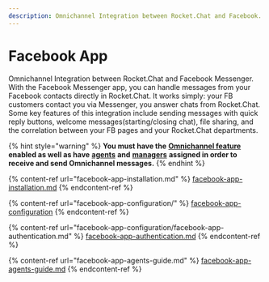 ```yaml
---
description: Omnichannel Integration between Rocket.Chat and Facebook.
---
```


# Facebook App

Omnichannel Integration between Rocket.Chat and Facebook Messenger. With the Facebook Messenger app, you can handle messages from your Facebook contacts directly in Rocket.Chat. It works simply: your FB customers contact you via Messenger, you answer chats from Rocket.Chat. Some key features of this integration include sending messages with quick reply buttons, welcome messages(starting/closing chat), file sharing, and the correlation between your FB pages and your Rocket.Chat departments.

{% hint style="warning" %}
**You must have the** [**Omnichannel feature**](https://docs.rocket.chat/guides/administration/settings/omnichannel-admins-guide#enable-omnichannel) **enabled as well as have** [**agents**](https://docs.rocket.chat/guides/omnichannel/agents) **and** [**managers**](https://docs.rocket.chat/guides/omnichannel/managers) **assigned in order to receive and send Omnichannel messages.**
{% endhint %}

{% content-ref url="facebook-app-installation.md" %}
[facebook-app-installation.md](facebook-app-installation.md)
{% endcontent-ref %}

{% content-ref url="facebook-app-configuration/" %}
[facebook-app-configuration](facebook-app-configuration/)
{% endcontent-ref %}

{% content-ref url="facebook-app-configuration/facebook-app-authentication.md" %}
[facebook-app-authentication.md](facebook-app-configuration/facebook-app-authentication.md)
{% endcontent-ref %}

{% content-ref url="facebook-app-agents-guide.md" %}
[facebook-app-agents-guide.md](facebook-app-agents-guide.md)
{% endcontent-ref %}

